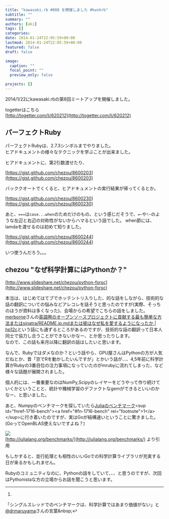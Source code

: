 ```yaml
---
title: "kawasaki.rb #008 を開催しました #kwskrb"
subtitle: ""
summary: ""
authors: [aki]
tags: []
categories: 
date: 2014-01-24T22:05:59+00:00
lastmod: 2014-01-24T22:05:59+00:00
featured: false
draft: false

image:
  caption: ""
  focal_point: ""
  preview_only: false

projects: []
---
```

2014/1/22にkawasaki.rbの第8回ミートアップを開催しました。

togetterはこちら  
[http://togetter.com/li/620212](http://togetter.com/li/620212)

## パーフェクトRuby

パーフェクトRubyは、2.7.3シンボルまでやりました。  
ヒアドキュメントの様々なテクニックを学ぶことが出来ました。

ヒアドキュメントに、第2引数渡せたり、

[https://gist.github.com/chezou/8600203](https://gist.github.com/chezou/8600203)

バッククオートでくくると、ヒアドキュメントの実行結果が帰ってくるとか。

[https://gist.github.com/chezou/8600230](https://gist.github.com/chezou/8600230)

あと、`===`は`case...when`のためだけのもの、という感じだそうで、`=~`や`!~`のような左辺と右辺の対称性がないからハマるという話でした。 when節には、lamdaを渡せるのは初めて知りました。

[https://gist.github.com/chezou/8600244](https://gist.github.com/chezou/8600244)

いつ使うんだろう。。。

## chezou &quot;なぜ科学計算にはPythonか？&quot;

[http://www.slideshare.net/chezou/python-forsc](http://www.slideshare.net/chezou/python-forsc)

本当は、はじめてはてブでホッテントリ入りした、的な話をしながら、技術的な話の翻訳についての悩みなどアレコレを話そうと思ったのですが(実際、そっちのほうが資料は多くなった)、会場からの希望でこちらの話をしました。  
[merborne](https://twitter.com/merborne)さんの[英語圏のオープンソースプロジェクトに貢献する最も簡単な方法またはsinatra/README.jp.mdまたは彼はなぜ私を愛するようになったか | hp12c](http://melborne.github.io/2014/01/23/contribute-to-english-based-opensource-project-or-sinatra-japanese-readme/)という話にも通ずるところがあるのですが、技術的な話の翻訳って日本人同士で協力し合うことができないかなー、とか思ったりします。  
なので、この話も来月以降に翻訳の話はしたいと思います。

なんで、Rubyではダメなのか？という話やら、GPU屋さんはPythonの方が人気だねとか、昔「京でRを動かしたいんですが」とかいう話が...、4,5年前に科学計算がRubyの3番目位の注力事項になっていたのがmrubyに流れてしまった、など様々な話題が展開されました。

個人的には、一番重要なのはNumPy,Scipyのレイヤーをどうやって作り続けていくかということと、統計や機械学習のデファクトなgemができるといいのかなー、と思いました。

あと、Numpyのベンチマークを探していたら[Juliaのベンチマーク](http://julialang.org/benchmarks/)&lt;sup id=&quot;fnref-1716-bench&quot;&gt;&lt;a href=&quot;#fn-1716-bench&quot; rel=&quot;footnote&quot;&gt;1&lt;/a&gt;&lt;/sup&gt;に行き着いたのですが、実はGoが結構速いということに驚きました。(GoってOpenBLAS使えないですよね？)

![](https://chezou.files.wordpress.com/2014/01/e382b9e382afe383aae383bce383b3e382b7e383a7e38383e38388-2014-01-25-0-57-51.png)  
[http://julialang.org/benchmarks/](http://julialang.org/benchmarks/) より引用

もしかすると、並行処理とも相性のいいGoでの科学計算ライブラリが充実する日が来るかもしれません。

Rubyのコミュニティなのに、Pythonの話をしていて、、、と思うのですが、次回はPythonistaな方の立場からお話を聞こうと思います。

  

* * *
  

1.   
「シングルスレッドでのベンチマークは、科学計算ではあまり価値がない」と[@drmaruyama](https://twitter.com/drmaruyama)さんの言葉&amp;nbsp;↩  


